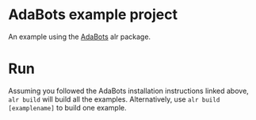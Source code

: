 # AdaBots example project

An example using the [AdaBots](https://github.com/TamaMcGlinn/AdaBots) alr package.

# Run

Assuming you followed the AdaBots installation instructions linked above,
`alr build` will build all the examples.
Alternatively, use `alr build [examplename]` to build one example.

